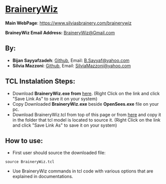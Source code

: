 # [BraineryWiz](https://www.silviasbrainery.com/brainerywiz)

**Main WebPage**: https://www.silviasbrainery.com/brainerywiz

**BraineyWiz Email Address:** <BraineryWiz@Gmail.com>



## By: 

- **Bijan Sayyafzadeh**: [Github](https://github.com/BijanSeif), Email: <B.Sayyaf@yahoo.com>
- **Silvia Mazzoni**: [Github](https://github.com/silviamazzoni), Email: <SilviaMazzoni@yahoo.com>


## TCL Instalation Steps:
- Download **BraineryWiz.exe from** [here](http://www.bijansayyafzadeh.com/OpenSees/BraineryWizTCL/BraineryWiz.exe). (Right Click on the link and click "Save Link As" to save it on your system)
- Copy Downloaded **BraineryWiz.exe** beside **OpenSees.exe** file on your pc.
- Download BraineryWiz.tcl from top of this page or from [here](http://www.bijansayyafzadeh.com/OpenSees/BraineryWizTCL/BraineryWiz.tcl) and copy it in the folder that tcl model is located to source it. (Right Click on the link and click "Save Link As" to save it on your system)

## How to use:
- First user should source the downloaded file: 

```
source BraineryWiz.tcl
```

- Use BraineryWiz commands in tcl code with various options that are explained in documentations.
